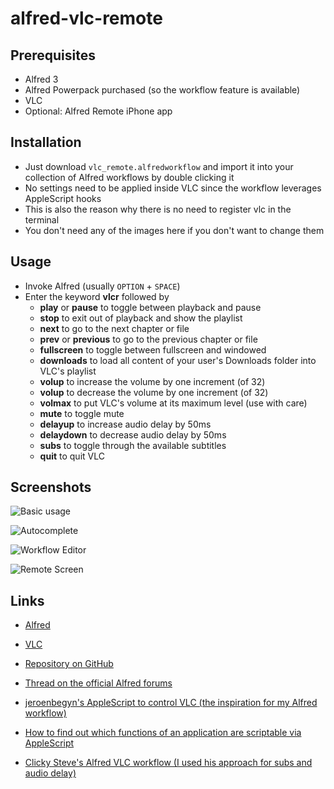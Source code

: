 # alfred-vlc-remote

## Prerequisites

- Alfred 3
- Alfred Powerpack purchased (so the workflow feature is available)
- VLC
- Optional: Alfred Remote iPhone app

## Installation

- Just download `vlc_remote.alfredworkflow` and import it into your collection of Alfred workflows by double clicking it
- No settings need to be applied inside VLC since the workflow leverages AppleScript hooks
- This is also the reason why there is no need to register vlc in the terminal
- You don't need any of the images here if you don't want to change them

## Usage

- Invoke Alfred (usually `OPTION` + `SPACE`)
- Enter the keyword **vlcr** followed by
    - **play** or **pause** to toggle between playback and pause
    - **stop** to exit out of playback and show the playlist
    - **next** to go to the next chapter or file
    - **prev** or **previous** to go to the previous chapter or file
    - **fullscreen** to toggle between fullscreen and windowed
    - **downloads** to load all content of your user's Downloads folder into VLC's playlist
    - **volup** to increase the volume by one increment (of 32)
    - **volup** to decrease the volume by one increment (of 32)
    - **volmax** to put VLC's volume at its maximum level (use with care)
    - **mute** to toggle mute
    - **delayup** to increase audio delay by 50ms
    - **delaydown** to decrease audio delay by 50ms
    - **subs** to toggle through the available subtitles
    - **quit** to quit VLC

## Screenshots

![Basic usage](https://github.com/geberl/alfred-vlc-remote/blob/master/images/screenshot_basic.png)

![Autocomplete](https://github.com/geberl/alfred-vlc-remote/blob/master/images/screenshot_autocomplete.png)

![Workflow Editor](https://github.com/geberl/alfred-vlc-remote/blob/master/images/screenshot_workflow.png)

![Remote Screen](https://github.com/geberl/alfred-vlc-remote/blob/master/images/screenshot_remote.png)

## Links

- [Alfred](https://www.alfredapp.com/)
- [VLC](https://www.videolan.org/)

- [Repository on GitHub](https://github.com/geberl/alfred-vlc-remote/)
- [Thread on the official Alfred forums](https://www.alfredforum.com/topic/10027-vlc-remote/)

- [jeroenbegyn's AppleScript to control VLC (the inspiration for my Alfred workflow)](https://github.com/jeroenbegyn/VLCControl)
- [How to find out which functions of an application are scriptable via AppleScript](https://www.safaribooksonline.com/library/view/applescript-the-definitive/0596102119/ch01s02.html)
- [Clicky Steve's Alfred VLC workflow (I used his approach for subs and audio delay)](http://www.packal.org/workflow/vlc-remote-control)
